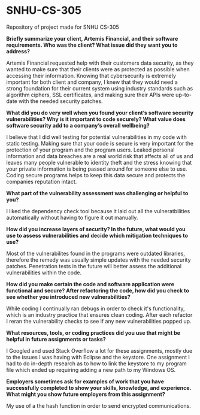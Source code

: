 # SNHU-CS-305
Repository of project made for SNHU CS-305

<b>Briefly summarize your client, Artemis Financial, and their software requirements. Who was the client? What issue did they want you to address?</b>

Artemis Financial requested help with their customers data security, as they wanted to make sure that their clients were as protected as possible when accessing their information. Knowing that cybersecurity is extremely important for both client and company, I knew that they would need a strong foundation for their current system using industry standards such as algorithm ciphers, SSL certificates, and making sure their APIs were up-to-date with the needed security patches.

<b>What did you do very well when you found your client’s software security vulnerabilities? Why is it important to code securely? What value does software security add to a company’s overall wellbeing?</b>

I believe that I did well testing for potential vulnerabilities in my code with static testing. Making sure that your code is secure is very important for the protection of your program and the program users. Leaked personal information and data breaches are a real world risk that affects all of us and leaves many people vulnerable to identity theft and the stress knowing that your private information is being passed around for someone else to use. Coding secure programs helps to keep this data secure and protects the companies reputation intact.

<b>What part of the vulnerability assessment was challenging or helpful to you?</b>

I liked the dependency check tool because it laid out all the vulneratbilities automatically without having to figure it out manually.

<b>How did you increase layers of security? In the future, what would you use to assess vulnerabilities and decide which mitigation techniques to use?</b>

Most of the vulnerabilites found in the programs were outdated libraries, therefore the remedy was usually simple updates with the needed security patches. Penetration tests in the future will better assess the additional vulnerabilities within the code.

<b>How did you make certain the code and software application were functional and secure? After refactoring the code, how did you check to see whether you introduced new vulnerabilities?</b>

While coding I continually ran debugs in order to check it's functionality, which is an industry practice that ensures clean coding. After each refactor I reran the vulnerability checks to see if any new vulnerabilities popped up.

<b>What resources, tools, or coding practices did you use that might be helpful in future assignments or tasks?</b>

I Googled and used Stack Overflow a lot for these assignments, mostly due to the issues I was having with Eclipse and the keystore. One assignment I had to do in-depth research as to how to link the keystore to my program file which ended up requiring adding a new path to my Windows OS.

<b>Employers sometimes ask for examples of work that you have successfully completed to show your skills, knowledge, and experience. What might you show future employers from this assignment?</b>

My use of a the hash function in order to send encrypted communications.
